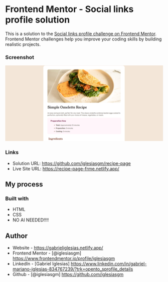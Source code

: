 # Frontend Mentor - Social links profile solution

This is a solution to the [Social links profile challenge on Frontend Mentor](https://www.frontendmentor.io/challenges/social-links-profile-UG32l9m6dQ). Frontend Mentor challenges help you improve your coding skills by building realistic projects.

### Screenshot

![alt text](image.png)

### Links

- Solution URL: https://github.com/iglesiasgm/recipe-page
- Live Site URL: https://recipe-page-frme.netlify.app/

## My process

### Built with

- HTML
- CSS
- NO AI NEEDED!!!!

## Author

- Website - https://gabrieliglesias.netlify.app/
- Frontend Mentor - [@iglesiasgm] https://www.frontendmentor.io/profile/iglesiasgm
- LinkedIn - [Gabriel Iglesias] https://www.linkedin.com/in/gabriel-mariano-iglesias-834767239/?trk=opento_sprofile_details
- Github - [@iglesiasgm] https://github.com/iglesiasgm
